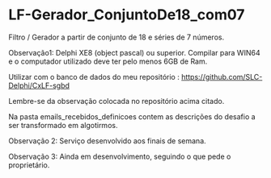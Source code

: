 # LF-Gerador_ConjuntoDe18_com07
Filtro / Gerador a partir de conjunto de 18 e séries de 7 números.

Observação1: Delphi XE8 (object pascal) ou superior. Compilar para WIN64 e o computador utilizado deve ter pelo menos 6GB de Ram.

Utilizar com o banco de dados do meu repositório : https://github.com/SLC-Delphi/CxLF-sgbd

Lembre-se da observação colocada no repositório acima citado.

Na pasta emails_recebidos_definicoes contem as descrições do desafio a ser transformado em algotirmos.

Observação 2: Serviço desenvolvido aos finais de semana.

Observação 3: Ainda em desenvolvimento, seguindo o que pede o proprietário.

